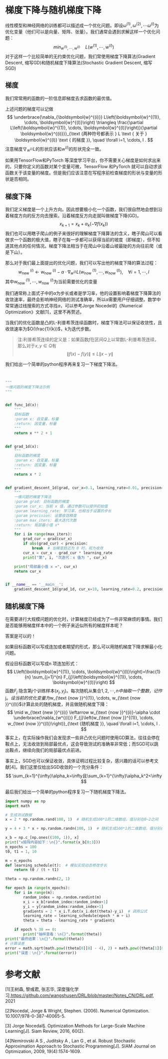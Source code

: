 # 梯度下降与随机梯度下降
线性模型和神经网络的训练都可以描述成一个优化问题。即设$\omega^{(1)},\omega^{(2)},\cdots\omega^{(l)}$为优化变量（他们可以是向量、矩阵、张量）。我们通常会遇到求解这样一个优化问题：
$$
min_{w^{(1)},\cdots ,w^{(l)}}\quad L(w^{(1)},\cdots ,w^{(l)})
$$
对于这样一个比较简单的无约束优化问题，我们常使用梯度下降算法(Gradient Descent, 缩写GD)和随机梯度下降算法(Stochastic Gradient Descent, 缩写SGD)

## 梯度

我们常常用的函数的一阶信息即梯度去求函数的最优值。

上述问题的梯度可以记做
$$
\underbrace{\nabla_{\boldsymbol{w}^{(i)}} L\left(\boldsymbol{w}^{(1)}, \cdots, \boldsymbol{w}^{(l)}\right) \triangleq \frac{\partial L\left(\boldsymbol{w}^{(1)}, \cdots, \boldsymbol{w}^{(l)}\right)}{\partial \boldsymbol{w}^{(i)}}}_{\text {两种符号都表示 } L \text { 关于 } \boldsymbol{w}^{(l)} \text { 的梯度 }}, \quad \forall i=1, \cdots, l .
$$
注意梯度$\nabla _{w^(i)}L$的形状应该和$w^(i)$的形状完全一致。

如果用TensorFlow和PyTorch 等深度学习平台，你不需要关心梯度是如何求出来的。只要你定义的函数对某个变量可微，TensorFlow 和PyTorch 就可以自动求该函数关于该变量的梯度。但是我们应该注意在写程序前检查梯度的形状与变量的形
状是否相同。

## 梯度下降

我们定义梯度是一个上升方向。因此想要极小化一个函数，我们很自然地会想到沿着梯度方向的反方向去搜索。沿着梯度反方向走就叫做梯度下降(GD)。
$$
x_{k+1}=x_{k}+\alpha_{k}\left(-\nabla f\left(x_{k}\right)\right)
$$
我们也可以用瞎子爬山的例子来很好的理解梯度下降算法的含义，瞎子爬山可以看做求一个函数的极大值，瞎子在每一步都可以获得当前的坡度（即梯度），但不知道其他点的任何情况。梯度下降法相当于在爬山中沿着山坡最陡的方向往前爬（或是下山）。

那么对于我们最上面提出的优化问题，我们可以写出他的梯度下降的算法过程：
$$
w_{\text {new }}^{(i)} \leftarrow w_{\text {now }}^{(i)}-\alpha \cdot \nabla_{w^{(i)}} L\left(w_{\text {now }}^{(1)}, \cdots, w_{\text {now }}^{(l)}\right), \quad \forall i=1, \cdots, l
$$
其中$w_{\text {now }}^{(1)}, \cdots, w_{\text {now }}^{(l)}$为当前需要优化的变量

我们通常称上面式子中的$\alpha$为步长或者是学习率，他的设置影响着梯度下降算法的收敛速率，最终会影响神经网络的测试准确率，所以$\alpha$需要用户仔细调整。数学中常常通过线搜索的方式寻找$\alpha$，可以参考Jorge Nocedel的《Numerical Optimization》文献[1]，这里不再赘述。

当我们的优化函数是凸的L-利普希茨连续函数时，梯度下降法可以保证收敛性，且收敛速率为$O(\frac{1}{k})$，k为迭代步数。

>  注:利普希茨连续的定义是：如果函数$f$在区间$Q$上以常数L-利普希茨连续，那么对于$x, y \in Q$有
> $$
> \|f(x)-f(y)\| \leq L\|x-y\|
> $$

我们给出一个简单的python程序再来复习一下梯度下降法。
```python


"""
一维问题的梯度下降法示例
"""


def func_1d(x):
    """
    目标函数
    :param x: 自变量，标量
    :return: 因变量，标量
    """
    return x ** 2 + 1


def grad_1d(x):
    """
    目标函数的梯度
    :param x: 自变量，标量
    :return: 因变量，标量
    """
    return x * 2


def gradient_descent_1d(grad, cur_x=0.1, learning_rate=0.01, precision=0.0001, max_iters=10000):
    """
    一维问题的梯度下降法
    :param grad: 目标函数的梯度
    :param cur_x: 当前 x 值，通过参数可以提供初始值
    :param learning_rate: 学习率，也相当于设置的步长
    :param precision: 设置收敛精度
    :param max_iters: 最大迭代次数
    :return: 局部最小值 x*
    """
    for i in range(max_iters):
        grad_cur = grad(cur_x)
        if abs(grad_cur) < precision:
            break  # 当梯度趋近为 0 时，视为收敛
        cur_x = cur_x - grad_cur * learning_rate
        print("第", i, "次迭代：x 值为 ", cur_x)

    print("局部最小值 x =", cur_x)
    return cur_x


if __name__ == '__main__':
    gradient_descent_1d(grad_1d, cur_x=10, learning_rate=0.2, precision=0.000001, max_iters=10000)
```





## 随机梯度下降

在需要进行大规模问题的优化时，计算梯度已经成为了一件非常麻烦的事情。我们是否能够用梯度样本中的一个例子来近似所有的梯度样本呢？

答案是可以的！



如果目标函数可以写成连加或者期望的形式，那么可以用随机梯度下降求解最小化问题。

假设目标函数可以写成n 项连加形式：
$$
L\left(\boldsymbol{w}^{(1)}, \cdots, \boldsymbol{w}^{(l)}\right)=\frac{1}{n} \sum_{j=1}^{n} F_{j}\left(\boldsymbol{w}^{(1)}, \cdots, \boldsymbol{w}^{(l)}\right)
$$
函数$F_j$ 隐含第$j$个训练样本$(x_j , y_j)$。每次随机从集合${1, 2, \cdots , n} 中抽取一个整数，记作$j$。设当前的优化变量为$w_{\text {now }}^{(1)}, \cdots, w_{\text {now }}^{(l)}$计算此处的随机梯度，并且做随机梯度下降：
$$
\mid w_{\text {new }}^{(i)} \leftarrow w_{\text {now }}^{(i)}-\alpha \cdot \underbrace{\nabla_{w^{(i)}} F_{j}\left(w_{\text {now }}^{(1)}, \cdots, w_{\text {now }}^{(l)}\right)}_{\text {随机梯度 }}, \quad \forall i=1, \cdots, l .
$$
事实上，在实际操作我们会发现求一些非凸优化问题时使用GD算法，往往会停在鞍点上，无法收敛到局部最优点，这会导致测试的准确率非常低；而SGD可以跳出鞍点，继续向我们的局部最优点前进。

事实上，SGD也可以保证收敛，具体证明过程比较复杂，感兴趣的话可以参考文献[4]。我们这里仅给出SGD收敛的一个充分条件：
$$
\sum_{k=1}^{\infty}\alpha_k=\infty且\sum_{k=1}^{\infty}\alpha_k^2<\infty
$$

最后我们给出一个简单的python程序复习一下随机梯度下降法。
```python
import numpy as np
import math

# 生成测试数据
x = 2 * np.random.rand(100, 1)  # 随机生成100*1的二维数组，值分别在0~2之间

y = 4 + 3 * x + np.random.randn(100, 1)  # 随机生成100*1的二维数组，值分别在4~11之间

x_b = np.c_[np.ones((100, 1)), x]
print("x矩阵内容如下：\n{}".format(x_b[0:3]))
n_epochs = 100
t0, t1 = 1, 10

m = n_epochs
def learning_schedule(t):  # 模拟实现动态修改步长
    return t0 / (t + t1)

theta = np.random.randn(2, 1)

for epoch in range(n_epochs):
    for i in range(m):
        random_index = np.random.randint(m)
        x_i = x_b[random_index:random_index+1]
        y_i = y[random_index:random_index+1]
        gradients = 2 * x_i.T.dot(x_i.dot(theta)-y_i)  # 调用公式
        learning_rate = learning_schedule(epoch * m + i)
        theta = theta - learning_rate * gradients

    if epoch % 30 == 0:
        print("抽样查看：\n{}".format(theta))
print("最终结果：\n{}".format(theta))
# 计算误差
error = math.sqrt(math.pow((theta[0][0] - 4), 2) + math.pow((theta[1][0] - 3), 2))
print("误差：\n{}".format(error))
```





# 参考文献

[1]王树森, 黎彧君, 张志华, 深度强化学习,https://github.com/wangshusen/DRL/blob/master/Notes_CN/DRL.pdf, 2021

[2]Nocedal, Jorge & Wright, Stephen. (2006). Numerical Optimization. 10.1007/978-0-387-40065-5. 

[3] Jorge Nocedal§. Optimization Methods for Large-Scale Machine Learning[J]. Siam Review, 2016, 60(2).

[4]Nemirovski A S , Juditsky A , Lan G , et al. Robust Stochastic Approximation Approach to Stochastic Programming[J]. SIAM Journal on Optimization, 2009, 19(4):1574-1609.